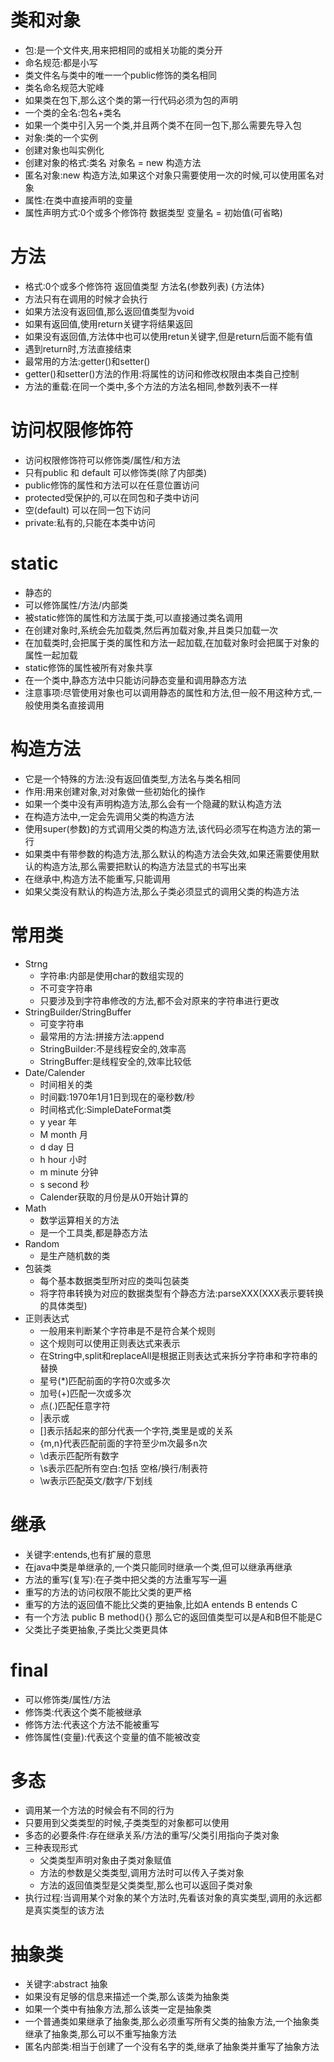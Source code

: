 # 类和对象
* 包:是一个文件夹,用来把相同的或相关功能的类分开
* 命名规范:都是小写
* 类文件名与类中的唯一一个public修饰的类名相同
* 类名命名规范大驼峰
* 如果类在包下,那么这个类的第一行代码必须为包的声明
* 一个类的全名:包名+类名
* 如果一个类中引入另一个类,并且两个类不在同一包下,那么需要先导入包
* 对象:类的一个实例
* 创建对象也叫实例化
* 创建对象的格式:类名 对象名 = new 构造方法
* 匿名对象:new 构造方法,如果这个对象只需要使用一次的时候,可以使用匿名对象
* 属性:在类中直接声明的变量
* 属性声明方式:0个或多个修饰符 数据类型 变量名 = 初始值(可省略)
# 方法
- 格式:0个或多个修饰符 返回值类型 方法名(参数列表) {方法体}
- 方法只有在调用的时候才会执行
- 如果方法没有返回值,那么返回值类型为void
- 如果有返回值,使用return关键字将结果返回
- 如果没有返回值,方法体中也可以使用retun关键字,但是return后面不能有值
- 遇到return时,方法直接结束
- 最常用的方法:getter()和setter()
- getter()和setter()方法的作用:将属性的访问和修改权限由本类自己控制
- 方法的重载:在同一个类中,多个方法的方法名相同,参数列表不一样
# 访问权限修饰符
- 访问权限修饰符可以修饰类/属性/和方法
- 只有public 和 default 可以修饰类(除了内部类)
- public修饰的属性和方法可以在任意位置访问
- protected受保护的,可以在同包和子类中访问
- 空(default) 可以在同一包下访问
- private:私有的,只能在本类中访问
# static
- 静态的
- 可以修饰属性/方法/内部类
- 被static修饰的属性和方法属于类,可以直接通过类名调用
- 在创建对象时,系统会先加载类,然后再加载对象,并且类只加载一次
- 在加载类时,会把属于类的属性和方法一起加载,在加载对象时会把属于对象的属性一起加载
- static修饰的属性被所有对象共享
- 在一个类中,静态方法中只能访问静态变量和调用静态方法
- 注意事项:尽管使用对象也可以调用静态的属性和方法,但一般不用这种方式,一般使用类名直接调用
# 构造方法
- 它是一个特殊的方法:没有返回值类型,方法名与类名相同
- 作用:用来创建对象,对对象做一些初始化的操作
- 如果一个类中没有声明构造方法,那么会有一个隐藏的默认构造方法
- 在构造方法中,一定会先调用父类的构造方法
- 使用super(参数)的方式调用父类的构造方法,该代码必须写在构造方法的第一行
- 如果类中有带参数的构造方法,那么默认的构造方法会失效,如果还需要使用默认的构造方法,那么需要把默认的构造方法显式的书写出来
- 在继承中,构造方法不能重写,只能调用
- 如果父类没有默认的构造方法,那么子类必须显式的调用父类的构造方法
# 常用类
- Strng
  * 字符串:内部是使用char的数组实现的
  * 不可变字符串
  * 只要涉及到字符串修改的方法,都不会对原来的字符串进行更改
- StringBuilder/StringBuffer
  * 可变字符串
  * 最常用的方法:拼接方法:append
  * StringBuilder:不是线程安全的,效率高
  * StringBuffer:是线程安全的,效率比较低
- Date/Calender
  * 时间相关的类
  * 时间戳:1970年1月1日到现在的毫秒数/秒
  * 时间格式化:SimpleDateFormat类
  * y year 年
  * M month 月
  * d day 日
  * h hour 小时
  * m minute 分钟
  * s second 秒
  * Calender获取的月份是从0开始计算的
- Math
  * 数学运算相关的方法
  * 是一个工具类,都是静态方法
- Random
  * 是生产随机数的类
- 包装类
  * 每个基本数据类型所对应的类叫包装类
  * 将字符串转换为对应的数据类型有个静态方法:parseXXX(XXX表示要转换的具体类型)
- 正则表达式
  * 一般用来判断某个字符串是不是符合某个规则
  * 这个规则可以使用正则表达式来表示
  * 在String中,split和replaceAll是根据正则表达式来拆分字符串和字符串的替换
  * 星号(*)匹配前面的字符0次或多次
  * 加号(+)匹配一次或多次
  * 点(.)匹配任意字符
  * |表示或
  * []表示括起来的部分代表一个字符,类里是或的关系
  * {m,n}代表匹配前面的字符至少m次最多n次
  * \d表示匹配所有数字
  * \s表示匹配所有空白:包括 空格/换行/制表符
  * \w表示匹配英文/数字/下划线
# 继承
- 关键字:entends,也有扩展的意思
- 在java中类是单继承的,一个类只能同时继承一个类,但可以继承再继承
- 方法的重写(复写):在子类中把父类的方法重写写一遍
- 重写的方法的访问权限不能比父类的更严格
- 重写的方法的返回值不能比父类的更抽象,比如A entends B entends C
- 有一个方法 public B method(){} 那么它的返回值类型可以是A和B但不能是C
- 父类比子类更抽象,子类比父类更具体
# final
- 可以修饰类/属性/方法
- 修饰类:代表这个类不能被继承
- 修饰方法:代表这个方法不能被重写
- 修饰属性(变量):代表这个变量的值不能被改变
# 多态
- 调用某一个方法的时候会有不同的行为
- 只要用到父类类型的时候,子类类型的对象都可以使用
- 多态的必要条件:存在继承关系/方法的重写/父类引用指向子类对象
- 三种表现形式
  * 父类类型声明对象由子类对象赋值
  * 方法的参数是父类类型,调用方法时可以传入子类对象
  * 方法的返回值类型是父类类型,那么也可以返回子类对象
- 执行过程:当调用某个对象的某个方法时,先看该对象的真实类型,调用的永远都是真实类型的该方法
# 抽象类
- 关键字:abstract 抽象
- 如果没有足够的信息来描述一个类,那么该类为抽象类
- 如果一个类中有抽象方法,那么该类一定是抽象类
- 一个普通类如果继承了抽象类,那么必须重写所有父类的抽象方法,一个抽象类继承了抽象类,那么可以不重写抽象方法
- 匿名内部类:相当于创建了一个没有名字的类,继承了抽象类并重写了抽象方法
